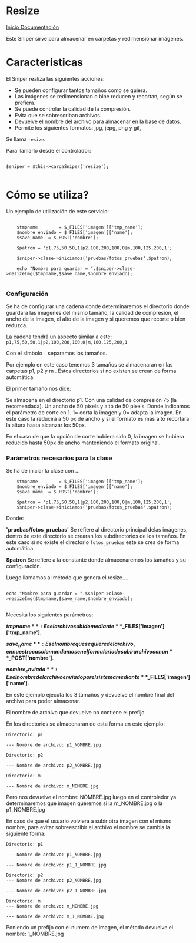 Resize
========

[Inicio Documentación][1]

Este Sniper sirve para almacenar en carpetas y redimensionar imágenes.

# Características

El Sniper realiza las siguientes acciones:

- Se pueden configurar tantos tamaños como se quiera.
- Las imágenes se redimensionan o bine reducen y recortan, según se prefiera.
- Se puede controlar la calidad de la compresión.
- Evita que se sobrescriban archivos.
- Devuelve el nombre del archivo para almacenar en la base de datos.
- Permite los siguientes formatos: jpg, jepg, png y gif,


Se llama `resize`.

Para llamarlo desde el controlador:

```

$sniper = $this->cargaSniper('resize');


```

# Cómo se utiliza?

Un ejemplo de utilización de este servicio:

```

	$tmpname 		= $_FILES['imagen']['tmp_name'];
	$nombre_enviado = $_FILES['imagen']['name'];
	$save_name	= $_POST['nombre'];
	
	$patron = 'p1,75,50,50,1|p2,100,200,100,0|m,100,125,200,1';
	
	$sniper->clase->iniciamos('pruebas/fotos_pruebas',$patron);
		
	echo "Nombre para guardar = ".$sniper->clase->resizeImg($tmpname,$save_name,$nombre_enviado);


```



### Configuración

Se ha de configurar una cadena donde determinaremos el directorio donde guardara las imágenes del mismo tamaño, la calidad de compresión, el ancho de la imagen, el alto de la imagen y si queremos que recorte o bien reduzca.

La cadena tendrá un aspecto similar a este: `p1,75,50,50,1|p2,100,200,100,0|m,100,125,200,1`

Con el símbolo `|` separamos los tamaños. 

Por ejemplo en este caso tenemos 3 tamaños se almacenaran en las carpetas p1, p2 y m . Estos directorios si no existen se crean de forma automática.

El primer tamaño nos dice:

Se almacena en el directorio p1.
Con una calidad de compresión 75 (la recomendada).
Un ancho de 50 pixels y alto de 50 pixels.
Donde indicamos el parámetro de corte en 1. 1= corta la imagen y 0= adapta la imagen.
En este caso la reducirá a 50 px de ancho y si el formato es más alto recortara la altura hasta alcanzar los 50px.

En el caso de que la opción de corte hubiera sido 0, la imagen se hubiera reducido hasta 50px de ancho manteniendo el formato original.



### Parámetros necesarios para la clase

Se ha de iniciar la clase con ...

```
	$tmpname 		= $_FILES['imagen']['tmp_name'];
	$nombre_enviado = $_FILES['imagen']['name'];
	$save_name	= $_POST['nombre'];
	
	$patron = 'p1,75,50,50,1|p2,100,200,100,0|m,100,125,200,1';
	$sniper->clase->iniciamos('pruebas/fotos_pruebas',$patron);

```

Donde: 

**'pruebas/fotos_pruebas'** Se refiere al directorio principal delas imágenes, dentro de este directorio se crearan los subdirectorios de los tamaños. En este caso si no existe el directorio `fotos_pruebas` este se crea de forma automática.

**$patron** Se refiere a la constante donde almacenaremos los tamaños y su configuración.


Luego llamamos al método que genera el resize....

```

echo "Nombre para guardar = ".$sniper->clase->resizeImg($tmpname,$save_name,$nombre_enviado);


```

Necesita los siguientes parámetros:

**$tmpname** : Es el archivo subido mediante **$_FILES['imagen']['tmp_name']**.


**$save_name** : Es el nombre que se quiere del archivo, en nuestro caso lo mandamos en el formulario de subir archivo con un **$_POST['nombre']**.

**$nombre_enviado** : Es el nombre del archivo enviado por el sistema mediante **$_FILES['imagen']['name']**.



En este ejemplo ejecuta los 3 tamaños y devuelve el nombre final del archivo para poder almacenar.

El nombre de archivo que devuelve no contiene el prefijo.

En los directorios se almacenaran de esta forma en este ejemplo:

```
Directorio: p1

--- Nombre de archivo: p1_NOMBRE.jpg 

Directorio: p2

--- Nombre de archivo: p2_NOMBRE.jpg 

Directorio: m

--- Nombre de archivo: m_NOMBRE.jpg 

``` 

Pero nos devuelve el nombre: NOMBRE.jpg luego en el controlador ya determinaremos que imagen queremos si la m_NOMBRE.jpg o la p1_NOMBRE.jpg


En caso de que el usuario volviera a subir otra imagen con el mismo nombre, para evitar sobreescribir el archivo el nombre se cambia  la siguiente forma:
```
Directorio: p1

--- Nombre de archivo: p1_NOMBRE.jpg 

--- Nombre de archivo: p1_1_NOMBRE.jpg 

Directorio: p2
--- Nombre de archivo: p2_NOMBRE.jpg 

--- Nombre de archivo: p2_1_NOMBRE.jpg 

Directorio: m
--- Nombre de archivo: m_NOMBRE.jpg 

--- Nombre de archivo: m_1_NOMBRE.jpg 
```
Poniendo un prefijo con el numero de imagen, el método devuelve el nombre: 1_NOMBRE.jpg



[1]: Inicio_Documentacion.md
